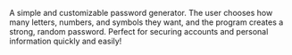 A simple and customizable password generator. The user chooses how many letters, numbers, and symbols they want, and the program creates a strong, random password. Perfect for securing accounts and personal information quickly and easily!
